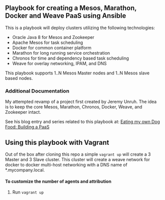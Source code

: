 ## Playbook for creating a Mesos, Marathon, Docker and Weave PaaS using Ansible

This is a playbook will deploy clusters utilizing the following technologies:

- Oracle Java 8 for Mesos and Zookeeper
- Apache Mesos for task scheduling
- Docker for common container platform
- Marathon for long running service orchestration
- Chronos for time and dependency based task scheduling
- Weave for overlay networking, IPAM, and DNS

This playbook supports 1..N Mesos Master nodes and 1..N Mesos slave based nodes.

### Additional Documentation

My attempted revamp of a project first created by Jeremy Unruh. The idea is to
keep the core Mesos, Marathon, Chronos, Docker, Weave, and Zookeeper intact.

See his blog entry and series related to this playbook at: [Eating my own Dog Food: Building a PaaS](http://jbu.io/2016/04/05/eating-my-own-dog-food-building-a-paas/)

## Using this playbook with Vagrant

Out of the box after cloning this repo a simple ```vagrant up``` will create a 3 Master and 3 Slave cluster.  This cluster will create a weave network for docker to docker multi-host networking with a DNS name of *.mycompany.local.  

#### To customize the number of agents and attribution

1. Run ```vagrant up```

